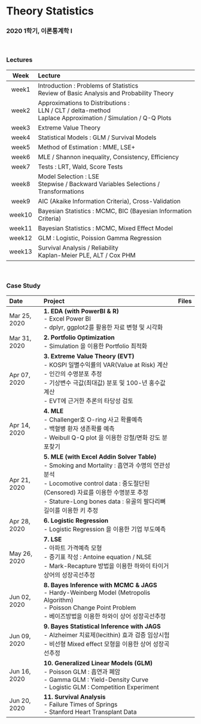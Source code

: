 # Theory Statistics 
### 2020 1학기, 이론통계학 I

<br>

### Lectures 
|Week|Lecture|
|:---:|:---|
|week1|Introduction : Problems of Statistics <br> Review of Basic Analysis and Probability Theory |
|week2|Approximations to Distributions : <br> LLN / CLT / delta-method <br> Laplace Approximation / Simulation / Q-Q Plots |
|week3|Extreme Value Theory|
|week4|Statistical Models : GLM / Survival Models |
|week5|Method of Estimation : MME, LSE+ |
|week6|MLE / Shannon inequality, Consistency, Efficiency|
|week7|Tests : LRT, Wald, Score Tests|
|week8|Model Selection : LSE <br> Stepwise / Backward Variables Selections / Transformations |
|week9|AIC (Akaike Information Criteria), Cross-Validation|
|week10|Bayesian Statistics : MCMC, BIC (Bayesian Information Criteria)|
|week11|Bayesian Statistics : MCMC, Mixed Effect Model |
|week12|GLM : Logistic, Poission Gamma Regression|
|week13|Survival Analysis / Reliability <br> Kaplan-Meier PLE, ALT / Cox PHM |


<br>

### Case Study 
|Date|Project|Files|
|:---|:---|:----:|
|Mar 25, 2020|**1. EDA (with PowerBI & R)** <br> - Excel Power BI <br> - dplyr, ggplot2를 활용한 자료 변형 및 시각화 |
|Mar 31, 2020|**2. Portfolio Optimization** <br> - Simulation 을 이용한 Portfolio 최적화 |
|Apr 07, 2020|**3. Extreme Value Theory (EVT)** <br> - KOSPI 일별수익률의 VAR(Value at Risk) 계산 <br> - 인간의 수명분포 추정 <br> - 기상변수 극값(최대값) 분포 및 100-년 홍수값 계산 <br> - EVT에 근거한 추론의 타당성 검토 
|Apr 14, 2020|**4. MLE** <br> - Challenger호 O-ring 사고 확률예측 <br> - 백혈병 환자 생존확률 예측 <br> - Weibull Q-Q plot 을 이용한 강철/면화 강도 분포찾기 |
|Apr 21, 2020|**5. MLE (with Excel Addin Solver Table)** <br> - Smoking and Mortality : 흡연과 수명의 연관성 분석 <br> - Locomotive control data : 중도절단된(Censored) 자료를 이용한 수명분포 추정 <br> - Stature-Long bones data : 유골의 팔다리뼈 길이를 이용한 키 추정 |
|Apr 28, 2020|**6. Logistic Regression** <br> - Logistic Regression 을 이용한 기업 부도예측 |
|May 26, 2020|**7. LSE** <br> - 아파트 가격예측 모형 <br> - 증기표 작성 : Antoine equation / NLSE <br> - Mark-Recapture 방법을 이용한 하와이 타이거 상어의 성장곡선추정 |
|Jun 02, 2020|**8. Bayes Inference with MCMC & JAGS** <br> - Hardy-Weinberg Model (Metropolis Algorithm) <br> - Poisson Change Point Problem <br> - 베이즈방법을 이용한 하와이 상어 성장곡선추정 |
|Jun 09, 2020|**9. Bayes Statistical Inference with JAGS** <br> - Alzheimer 치료제(lecithin) 효과 검증 임상시험 <br> - 비선형 Mixed effect 모형을 이용한 상어 성장곡선추정 |
|Jun 16, 2020|**10. Generalized Linear Models (GLM)** <br> - Poisson GLM : 흡연과 폐암 <br> - Gamma GLM : Yield-Density Curve <br> - Logistic GLM : Competition Experiment |
|Jun 20, 2020|**11. Survival Analysis** <br> - Failure Times of Springs <br> - Stanford Heart Transplant Data |

<br> 

